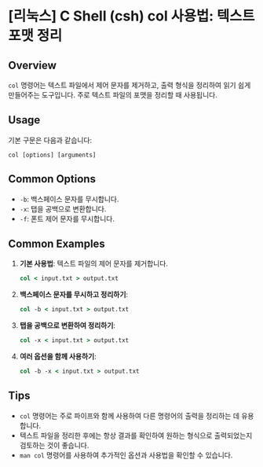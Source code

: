 # [리눅스] C Shell (csh) col 사용법: 텍스트 포맷 정리

## Overview
`col` 명령어는 텍스트 파일에서 제어 문자를 제거하고, 출력 형식을 정리하여 읽기 쉽게 만들어주는 도구입니다. 주로 텍스트 파일의 포맷을 정리할 때 사용됩니다.

## Usage
기본 구문은 다음과 같습니다:
```
col [options] [arguments]
```

## Common Options
- `-b`: 백스페이스 문자를 무시합니다.
- `-x`: 탭을 공백으로 변환합니다.
- `-f`: 폰트 제어 문자를 무시합니다.

## Common Examples
1. **기본 사용법**: 텍스트 파일의 제어 문자를 제거합니다.
   ```csh
   col < input.txt > output.txt
   ```

2. **백스페이스 문자를 무시하고 정리하기**:
   ```csh
   col -b < input.txt > output.txt
   ```

3. **탭을 공백으로 변환하여 정리하기**:
   ```csh
   col -x < input.txt > output.txt
   ```

4. **여러 옵션을 함께 사용하기**:
   ```csh
   col -b -x < input.txt > output.txt
   ```

## Tips
- `col` 명령어는 주로 파이프와 함께 사용하여 다른 명령어의 출력을 정리하는 데 유용합니다.
- 텍스트 파일을 정리한 후에는 항상 결과를 확인하여 원하는 형식으로 출력되었는지 검토하는 것이 좋습니다.
- `man col` 명령어를 사용하여 추가적인 옵션과 사용법을 확인할 수 있습니다.